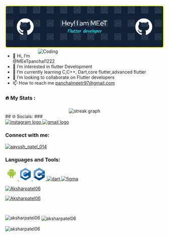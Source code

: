 ![MasterHead](./github-header-image.png)
<img align="right" alt="Coding" width="400" src="https://camo.githubusercontent.com/a4c584bce1c41271485d28f92aaf9f581b3c88b68ca723b6edfd58b4ba988c2b/68747470733a2f2f63646e2e6472696262626c652e636f6d2f75736572732f313138373833362f73637265656e73686f74732f363533393432392f70726f6772616d65722e676966">
- 👋 Hi, I’m @MEeTpanchal1222
- 👀 I’m interested in flutter Development
- 🌱 I’m currently learning C,C++, Dart,core flutter,advanced  flutter
- 💞️ I’m looking to collaborate on Flutter developers 
- 📫 How to reach me panchalmeetr97@gmail.com
<h3 align="left">🔥   My Stats :</h3>

###

<div align="center">
  <img src="https://streak-stats.demolab.com?user=maurodesouza&locale=en&mode=daily&theme=dark&hide_border=false&border_radius=5&order=3" height="220" alt="streak graph"  />
</div>
## 🌐 Socials:
###

<div align="left">
  <a href="https://www.instagram.com/patel._.akshar._.06/" target="_blank">
    <img src="https://img.shields.io/static/v1?message=Instagram&logo=instagram&label=&color=E4405F&logoColor=white&labelColor=&style=for-the-badge" height="35" alt="instagram logo"  />
  </a>
  <a href="aksharpatel030306.com" target="_blank">
    <img src="https://img.shields.io/static/v1?message=Gmail&logo=gmail&label=&color=D14836&logoColor=white&labelColor=&style=for-the-badge" height="35" alt="gmail logo"  />
  </a>
</div>

<h3 align="left">Connect with me:</h3>
<a href="https://www.instagram.com/patel._.akshar._.06/" target="blank"><img align="center" src="https://raw.githubusercontent.com/rahuldkjain/github-profile-readme-generator/master/src/images/icons/Social/instagram.svg" alt="aayush_patel_014" height="30" width="40" /></a>
<p align="left">
</p>

<h3 align="left">Languages and Tools:</h3>
<p align="left"> <a href="https://developer.android.com" target="_blank" rel="noreferrer"> <img src="https://raw.githubusercontent.com/devicons/devicon/master/icons/android/android-original-wordmark.svg" alt="android" width="40" height="40"/> </a> <a href="https://www.cprogramming.com/" target="_blank" rel="noreferrer"> <img src="https://raw.githubusercontent.com/devicons/devicon/master/icons/c/c-original.svg" alt="c" width="40" height="40"/> </a> <a href="https://www.w3schools.com/cpp/" target="_blank" rel="noreferrer"> <img src="https://raw.githubusercontent.com/devicons/devicon/master/icons/cplusplus/cplusplus-original.svg" alt="cplusplus" width="40" height="40"/> </a> <a href="https://dart.dev" target="_blank" rel="noreferrer"> <img src="https://www.vectorlogo.zone/logos/dartlang/dartlang-icon.svg" alt="dart" width="40" height="40"/> </a> <a href="https://www.figma.com/" target="_blank" rel="noreferrer"> <img src="https://www.vectorlogo.zone/logos/figma/figma-icon.svg" alt="figma" width="40" height="40"/> 
<p align="left"> <img src="https://komarev.com/ghpvc/?username=Aksharpatel06&label=Profile%20views&color=0e75b6&style=flat" alt="Aksharpatel06" /> </p>

<p align="left"> <a href="https://github.com/ryo-ma/github-profile-trophy"><img src="https://github-profile-trophy.vercel.app/?username=Aksharpatel06" alt="Aksharpatel06" /></a> </p>

<p align="left"> <a href="https://twitter.com/" target="blank"><img src="https://img.shields.io/twitter/follow/?logo=twitter&style=for-the-badge" alt="" /></a> </p>

<p><img align="left" src="https://github-readme-stats.vercel.app/api/top-langs?username=aksharpatel06&show_icons=true&locale=en&layout=compact" alt="aksharpatel06" /></p>

<p>&nbsp;<img align="center" src="https://github-readme-stats.vercel.app/api?username=aksharpatel06&show_icons=true&locale=en" alt="aksharpatel06" /></p>

<p><img align="center" src="https://github-readme-streak-stats.herokuapp.com/?user=aksharpatel06&" alt="aksharpatel06" /></p>
<!---
MEeTpanchal1222/MEeTpanchal1222 is a ✨ special ✨ repository because its `README.md` (this file) appears on your GitHub profile.
You can click the Preview link to take a look at your changes.
--->
